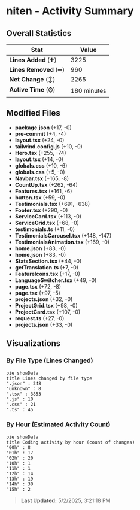 # niten - Activity Summary 

## Overall Statistics

| Stat                   | Value                                                             |
| ---------------------- | ----------------------------------------------------------------- |
| **Lines Added** (➕)   | 3225                                          |
| **Lines Removed** (➖) | 960                                        |
| **Net Change** (↕)    | 2265                |
| **Active Time** (⌚)   | 180 minutes |


## Modified Files
- **package.json** (+17, -0)
- **pre-commit** (+4, -4)
- **layout.tsx** (+24, -0)
- **tailwind.config.js** (+10, -0)
- **Hero.tsx** (+255, -74)
- **layout.tsx** (+14, -0)
- **globals.css** (+10, -6)
- **globals.css** (+5, -0)
- **Navbar.tsx** (+165, -8)
- **CountUp.tsx** (+262, -64)
- **Features.tsx** (+161, -6)
- **button.tsx** (+59, -0)
- **Testimonials.tsx** (+691, -638)
- **Footer.tsx** (+290, -0)
- **ServiceCard.tsx** (+113, -0)
- **ServiceGrid.tsx** (+68, -0)
- **testimonials.ts** (+11, -0)
- **TestimonialsCarousel.tsx** (+148, -147)
- **TestimonialsAnimation.tsx** (+169, -0)
- **home.json** (+83, -0)
- **home.json** (+83, -0)
- **StatsSection.tsx** (+44, -0)
- **getTranslation.ts** (+7, -0)
- **FeatureIcons.tsx** (+17, -0)
- **LanguageSwitcher.tsx** (+49, -0)
- **page.tsx** (+72, -8)
- **page.tsx** (+97, -5)
- **projects.json** (+32, -0)
- **ProjectGrid.tsx** (+98, -0)
- **ProjectCard.tsx** (+107, -0)
- **request.ts** (+27, -0)
- **projects.json** (+33, -0)

## Visualizations

### By File Type (Lines Changed)

```mermaid
pie showData
title Lines changed by file type
".json" : 248
"unknown" : 8
".tsx" : 3853
".js" : 10
".css" : 21
".ts" : 45
```

### By Hour (Estimated Activity Count)

```mermaid
pie showData
title Coding activity by hour (count of changes)
"00h" : 8
"01h" : 17
"02h" : 20
"10h" : 1
"11h" : 1
"12h" : 14
"13h" : 19
"14h" : 30
"15h" : 2
```


> **Last Updated:** 5/2/2025, 3:21:18 PM
